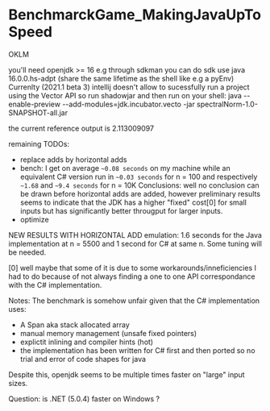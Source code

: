 # BenchmarckGame_MakingJavaUpToSpeed
OKLM

you'll need openjdk >= 16 e.g through sdkman you can do sdk use java 16.0.0.hs-adpt (share the same lifetime as the shell like e.g a pyEnv)
Currenlty (2021.1 beta 3) intellij doesn't allow to sucessfully run a project using the Vector API so run shadowjar and then run on your shell:
java --enable-preview --add-modules=jdk.incubator.vecto -jar spectralNorm-1.0-SNAPSHOT-all.jar

the current reference output is 2.113009097

remaining TODOs:

* replace adds by horizontal adds
* bench: I get on average ```~0.08 seconds``` on my machine while an equivalent C# version run in ```~0.03 seconds``` for n = 100 and respectively ```~1.68``` and ```~9.4 seconds``` for n = 10K
Conclusions: well no conclusion can be drawn before horizontal adds are added, however preliminary results seems to indicate that the JDK has a higher "fixed" cost[0] for small inputs but has significantly better througput for larger inputs.
* optimize

NEW RESULTS WITH HORIZONTAL ADD emulation:
1.6 seconds for the Java implementation at n = 5500 and 1 second for C# at same n. Some tuning will be needed.

[0] well maybe that some of it is due to some workarounds/inneficiencies I had to do because of not always finding a one to one API correspondance with the C# implementation.

Notes:
The benchmark is somehow unfair given that the C# implementation uses:
* A Span aka stack allocated array
* manual memory management (unsafe fixed pointers)
* explictit inlining and compiler hints (hot)
* the implementation has been written for C# first and then ported so no trial and error of code shapes for java

Despite this, openjdk seems to be multiple times faster on "large" input sizes.

Question: is .NET (5.0.4) faster on Windows ?
